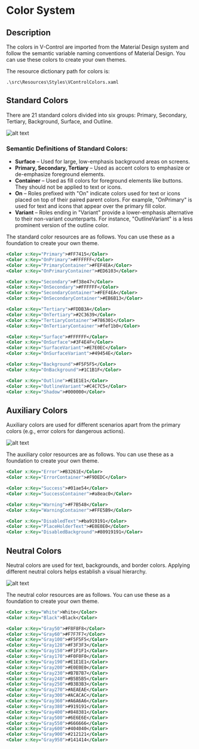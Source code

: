 # Color System

## Description

The colors in V-Control are imported from the Material Design system and follow the semantic variable naming conventions of Material Design. You can use these colors to create your own themes.

The resource dictionary path for colors is:
```
.\src\Resources\Styles\VControlColors.xaml
```

## Standard Colors

There are 21 standard colors divided into six groups: Primary, Secondary, Tertiary, Background, Surface, and Outline.

![alt text](assets/image-19.png)

### Semantic Definitions of Standard Colors:

* **Surface** – Used for large, low-emphasis background areas on screens.
* **Primary, Secondary, Tertiary** – Used as accent colors to emphasize or de-emphasize foreground elements.
* **Container** – Used as fill colors for foreground elements like buttons. They should not be applied to text or icons.
* **On** – Roles prefixed with "On" indicate colors used for text or icons placed on top of their paired parent colors. For example, "OnPrimary" is used for text and icons that appear over the primary fill color.
* **Variant** – Roles ending in "Variant" provide a lower-emphasis alternative to their non-variant counterparts. For instance, "OutlineVariant" is a less prominent version of the outline color.

The standard color resources are as follows. You can use these as a foundation to create your own theme.

```xml
<Color x:Key="Primary">#FF7415</Color>
<Color x:Key="OnPrimary">#FFFFFF</Color>
<Color x:Key="PrimaryContainer">#FEF4EA</Color>
<Color x:Key="OnPrimaryContainer">#ED6103</Color>

<Color x:Key="Secondary">#f38e47</Color>
<Color x:Key="OnSecondary">#FFFFFF</Color>
<Color x:Key="SecondaryContainer">#FEF4EA</Color>
<Color x:Key="OnSecondaryContainer">#EB6B13</Color>

<Color x:Key="Tertiary">#FDDB3A</Color>
<Color x:Key="OnTertiary">#2C3639</Color>
<Color x:Key="TertiaryContainer">#786301</Color>
<Color x:Key="OnTertiaryContainer">#fef1b0</Color>

<Color x:Key="Surface">#FFFFFF</Color>
<Color x:Key="OnSurface">#3F4E4F</Color>
<Color x:Key="SurfaceVariant">#E7E0EC</Color>
<Color x:Key="OnSurfaceVariant">#49454E</Color>

<Color x:Key="Background">#F5F5F5</Color>
<Color x:Key="OnBackground">#1C1B1F</Color>

<Color x:Key="Outline">#E1E1E1</Color>
<Color x:Key="OutlineVariant">#C4C7C5</Color>
<Color x:Key="Shadow">#000000</Color>
```

## Auxiliary Colors

Auxiliary colors are used for different scenarios apart from the primary colors (e.g., error colors for dangerous actions).

![alt text](assets/image-20.png)

The auxiliary color resources are as follows. You can use these as a foundation to create your own theme.

```xml
<Color x:Key="Error">#B3261E</Color>
<Color x:Key="ErrorContainer">#F9DEDC</Color>

<Color x:Key="Success">#01ae54</Color>
<Color x:Key="SuccessContainer">#a8eac0</Color>

<Color x:Key="Warning">#F7B548</Color>
<Color x:Key="WarningContainer">#FFE5B9</Color>

<Color x:Key="DisabledText">#ba919191</Color>
<Color x:Key="PlaceHolderText">#E0E0E0</Color>
<Color x:Key="DisabledBackground">#80919191</Color>
```

## Neutral Colors

Neutral colors are used for text, backgrounds, and border colors. Applying different neutral colors helps establish a visual hierarchy.

![alt text](assets/image-21.png)

The neutral color resources are as follows. You can use these as a foundation to create your own theme.
```xml
<Color x:Key="White">White</Color>
<Color x:Key="Black">Black</Color>

<Color x:Key="Gray50">#F8F8F8</Color>
<Color x:Key="Gray60">#F7F7F7</Color>
<Color x:Key="Gray100">#F5F5F5</Color>
<Color x:Key="Gray120">#F3F3F3</Color>
<Color x:Key="Gray150">#F1F1F1</Color>
<Color x:Key="Gray170">#F0F0F0</Color>
<Color x:Key="Gray190">#E1E1E1</Color>
<Color x:Key="Gray200">#E0E0E0</Color>
<Color x:Key="Gray230">#B7B7B7</Color>
<Color x:Key="Gray240">#B5B5B5</Color>
<Color x:Key="Gray250">#B3B3B3</Color>
<Color x:Key="Gray270">#AEAEAE</Color>
<Color x:Key="Gray300">#ACACAC</Color>
<Color x:Key="Gray360">#A6A6A6</Color>
<Color x:Key="Gray380">#919191</Color>
<Color x:Key="Gray400">#848381</Color>
<Color x:Key="Gray500">#6E6E6E</Color>
<Color x:Key="Gray550">#666666</Color>
<Color x:Key="Gray600">#404040</Color>
<Color x:Key="Gray900">#212121</Color>
<Color x:Key="Gray950">#141414</Color>
```

